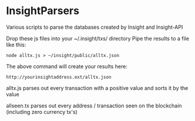 # InsightParsers
Various scripts to parse the databases created by Insight and Insight-API

Drop these js files into your ~/.insight/txs/ directory
Pipe the results to a file like this:

```
node alltx.js > ~/insight/public/alltx.json
```
The above command will create your results here: 
```
http://yourinsightaddress.ext/alltx.json
```

alltx.js parses out every transaction with a positive value and sorts it by the value

allseen.tx parses out every address / transaction seen on the blockchain (including zero currency tx's)
